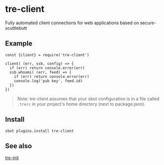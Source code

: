 # tre-client

Fully automated client connections for web applications based on secure-scuttlebutt

## Example

```
const {client} = require('tre-client')

client( (err, ssb, config) => {
  if (err) return console.error(err)
  ssb.whoami( (err, feed) => {
    if (err) return console.error(err)
    console.log('pub key', feed.id) 
  }) 
})
```

> Note: tre-client assumes that your sbot configuration is in a file called `.trerc` in your project's home directory (next to package.json).

## Install

```
sbot plugins.install tre-client
```

## See also

[tre-init](https://github.com/regular/tre-init)
